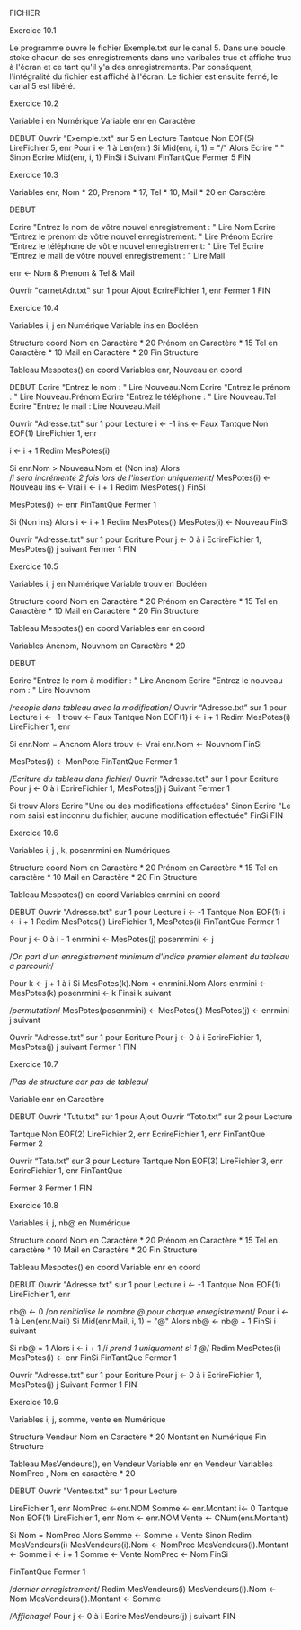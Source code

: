 FICHIER

Exercice 10.1

Le programme ouvre le fichier Exemple.txt sur le canal 5. Dans une boucle stoke chacun de ses enregistrements dans une varibales truc et affiche truc à l'écran et ce tant qu'il y'a des enregistrements. Par conséquent, l'intégralité du fichier est affiché à l'écran. Le fichier est ensuite ferné, le canal 5 est libéré.


Exercice 10.2

Variable i en Numérique
Variable enr en Caractère

DEBUT
Ouvrir "Exemple.txt" sur 5 en Lecture
Tantque Non EOF(5)
  LireFichier 5, enr
  Pour i <- 1 à Len(enr)
    Si Mid(enr, i, 1) = "/" Alors
      Ecrire " "
    Sinon
      Ecrire Mid(enr, i, 1)
    FinSi
  i Suivant
FinTantQue
Fermer 5
FIN

Exercice 10.3

Variables enr, Nom * 20, Prenom * 17, Tel * 10, Mail * 20 en Caractère

DEBUT

Ecrire "Entrez le nom de vôtre nouvel enregistrement : "
Lire Nom
Ecrire "Entrez le prénom de vôtre nouvel enregistrement: "
Lire Prénom
Ecrire "Entrez le téléphone de vôtre nouvel enregistrement: "
Lire Tel
Ecrire "Entrez le mail de vôtre nouvel enregistrement : "
Lire Mail

enr <- Nom & Prenom & Tel & Mail

Ouvrir "carnetAdr.txt" sur 1 pour Ajout
EcrireFichier 1, enr
Fermer 1
FIN

Exercice 10.4

Variables i, j en Numérique
Variable ins en Booléen

Structure coord
  Nom en Caractère * 20
  Prénom en Caractère * 15
  Tel en Caractère * 10
  Mail en Caractère * 20
Fin Structure

Tableau Mespotes() en coord
Variables enr, Nouveau en coord

DEBUT
Ecrire "Entrez le nom : "
Lire Nouveau.Nom
Ecrire "Entrez le prénom : "
Lire Nouveau.Prénom
Ecrire "Entrez le téléphone : "
Lire Nouveau.Tel
Ecrire "Entrez le mail :
Lire Nouveau.Mail

Ouvrir "Adresse.txt" sur 1 pour Lecture
i <- -1
ins <- Faux
Tantque Non EOF(1)
  LireFichier 1, enr
  
  i <- i + 1
  Redim MesPotes(i)
  
  Si enr.Nom > Nouveau.Nom et (Non ins) Alors  
  /*i sera incrémenté 2 fois lors de l'insertion uniquement*/
    MesPotes(i) <- Nouveau
    ins <- Vrai
    i <- i + 1
    Redim MesPotes(i)
  FinSi
  
  MesPotes(i) <- enr
FinTantQue
Fermer 1

Si (Non ins) Alors
    i ← i + 1
    Redim MesPotes(i)
    MesPotes(i) ← Nouveau
FinSi

Ouvrir "Adresse.txt" sur 1 pour Ecriture
Pour j <- 0 à i
  EcrireFichier 1, MesPotes(j)
j suivant
Fermer 1
FIN

Exercice 10.5

Variables i, j en Numérique
Variable trouv en Booléen

Structure coord
  Nom en Caractère * 20
  Prénom en Caractère * 15
  Tel en Caractère * 10
  Mail en Caractère * 20
Fin Structure

Tableau Mespotes() en coord
Variables enr en coord

Variables Ancnom, Nouvnom en Caractère * 20

DEBUT

Ecrire "Entrez le nom à modifier : "
Lire Ancnom
Ecrire "Entrez le nouveau nom : "
Lire Nouvnom

/*recopie dans tableau avec la modification*/
Ouvrir “Adresse.txt” sur 1 pour Lecture
i <- -1
trouv <- Faux
Tantque Non EOF(1)
  i <- i + 1
  Redim MesPotes(i)
  LireFichier 1, enr
  
  Si enr.Nom = Ancnom Alors
    trouv <- Vrai
    enr.Nom <- Nouvnom
  FinSi
  
  MesPotes(i) <- MonPote
FinTantQue
Fermer 1

/*Ecriture du tableau dans fichier*/
Ouvrir "Adresse.txt" sur 1 pour Ecriture
Pour j <- 0 à i
  EcrireFichier 1, MesPotes(j)
j Suivant
Fermer 1

Si trouv Alors
  Ecrire "Une ou des modifications effectuées"
Sinon
  Ecrire "Le nom saisi est inconnu du fichier, aucune modification effectuée"
FinSi
FIN

Exercice 10.6

Variables i, j , k, posenrmini en Numériques

Structure coord
Nom en Caractère * 20
Prénom en Caractère * 15
Tel en caractère * 10
Mail en Caractère * 20
Fin Structure

Tableau Mespotes() en coord
Variables enrmini en coord

DEBUT
Ouvrir "Adresse.txt" sur 1 pour Lecture
i <- -1
Tantque Non EOF(1)
  i <- i + 1
  Redim MesPotes(i)
  LireFichier 1, MesPotes(i)
FinTantQue
Fermer 1

Pour j <- 0 à i - 1
  enrmini <- MesPotes(j)
  posenrmini ← j
  
  /*On part d'un enregistrement minimum d'indice premier element du tableau a parcourir*/
  
  Pour k <- j + 1 à i
    Si MesPotes(k).Nom < enrmini.Nom Alors
      enrmini <- MesPotes(k)
      posenrmini ← k
    Finsi
  k suivant
  
  /*permutation*/
  MesPotes(posenrmini) <- MesPotes(j)
  MesPotes(j) <- enrmini
j suivant

Ouvrir "Adresse.txt" sur 1 pour Ecriture
Pour j <- 0 à i
  EcrireFichier 1, MesPotes(j)
j suivant
Fermer 1
FIN

Exercice 10.7

/*Pas de structure car pas de tableau*/

Variable enr en Caractère

DEBUT
Ouvrir "Tutu.txt" sur 1 pour Ajout
Ouvrir “Toto.txt” sur 2 pour Lecture

Tantque Non EOF(2)
  LireFichier 2, enr
  EcrireFichier 1, enr
  FinTantQue
Fermer 2

Ouvrir “Tata.txt” sur 3 pour Lecture
Tantque Non EOF(3)
  LireFichier 3, enr
  EcrireFichier 1, enr
FinTantQue

Fermer 3
Fermer 1
FIN

Exercice 10.8

Variables i, j, nb@ en Numérique

Structure coord
  Nom en Caractère * 20
  Prénom en Caractère * 15
  Tel en caractère * 10
  Mail en Caractère * 20
Fin Structure

Tableau Mespotes() en coord
Variable enr en coord

DEBUT
Ouvrir "Adresse.txt" sur 1 pour Lecture
i <- -1
Tantque Non EOF(1)
  LireFichier 1, enr
  
  nb@ <- 0  /*on rénitialise le nombre @ pour chaque enregistrement*/
  Pour i <- 1 à Len(enr.Mail)
    Si Mid(enr.Mail, i, 1) = "@" Alors
      nb@  <- nb@  + 1
    FinSi
  i suivant
  
  Si nb@ = 1 Alors
    i <- i + 1    /*i prend 1 uniquement si 1 @*/
    Redim MesPotes(i)
    MesPotes(i) ← enr
  FinSi
FinTantQue
Fermer 1

Ouvrir "Adresse.txt" sur 1 pour Ecriture
Pour j <- 0 à i
  EcrireFichier 1, MesPotes(j)
j Suivant
Fermer 1
FIN

Exercice 10.9

Variables i, j, somme, vente en Numérique

Structure Vendeur
  Nom en Caractère * 20
  Montant en Numérique
Fin Structure

Tableau MesVendeurs(), en Vendeur
Variable enr en Vendeur
Variables NomPrec , Nom  en caractère * 20

DEBUT
Ouvrir "Ventes.txt" sur 1 pour Lecture


LireFichier 1, enr
NomPrec <-enr.NOM
Somme <- enr.Montant
i<- 0
Tantque Non EOF(1) 
  LireFichier 1, enr
  Nom ← enr.NOM
  Vente ← CNum(enr.Montant)
  
  Si Nom = NomPrec Alors
    Somme ← Somme + Vente
  Sinon
    Redim MesVendeurs(i)
    MesVendeurs(i).Nom ← NomPrec
    MesVendeurs(i).Montant ← Somme
    i ← i + 1
    Somme ← Vente
    NomPrec ← Nom
  FinSi

FinTantQue
Fermer 1

/*dernier enregistrement*/
Redim MesVendeurs(i)
MesVendeurs(i).Nom ← Nom
MesVendeurs(i).Montant ← Somme

/*Affichage*/
Pour j ← 0 à i
  Ecrire MesVendeurs(j)
j suivant
FIN



